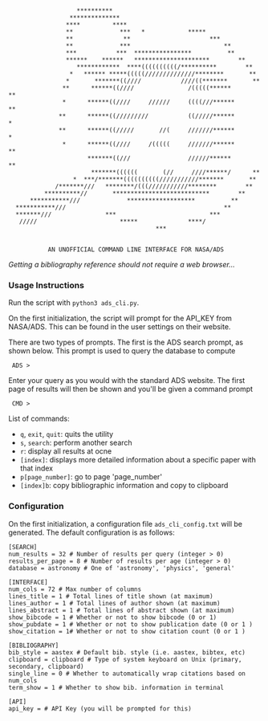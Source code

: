 ```
                   **********                                           
                 **************                                         
                ****         ****                                       
                **             ***   *            *****                 
                **              **                      ***             
                **             ***                          **          
                ***           ***  ****************          **        
                ******    ******   *********************        **      
                   ************  ****((((((((((/**********        **    
                 *   ****** *****(((((//////////////********       **   
                *       *******((////           ////((*******       **  
               **      ******((////               /(((((******       ** 
               *      ******((////     //////     ((((///******      ** 
              **      ******((/////////           ((/////******       * 
              **      ******((/////       //(     ///////******       * 
               *      ******((////     /(((((     ///////******      ** 
                      *******((///                //////******       ** 
                       *******((((((       (//     ////******/      **  
                  *  ***/*******((((((((((///////////*******       **   
             /*******///   ********/(((///////////********        **    
          **********//       ***************************        **      
      ***********///             *******************          **        
  ***********///                                            **          
  *******///               ***                          ***             
   /////                       *****              ****/                 
                                         ***                            


           AN UNOFFICIAL COMMAND LINE INTERFACE FOR NASA/ADS   
```
*Getting a bibliography reference should not require a web browser...*

### Usage Instructions

Run the script with `python3 ads_cli.py`.

On the first initialization, the script will prompt for the API_KEY from
NASA/ADS. This can be found in the user settings on their website. 

There are two types of prompts. The first is the ADS search prompt, as 
shown below. This prompt is used to query the database to compute
``` 
 ADS >
```
Enter your query as you would with the standard ADS website. The first page of results
will then be shown and you'll be given a command prompt
```
 CMD >
```
List of commands:
- `q`, `exit`, `quit`: quits the utility
- `s`, `search`: perform another search
- `r`: display all results at ocne
- `[index]`: displays more detailed information about a specific paper with that index
- `p[page_number]`: go  to page 'page_number'
- `[index]b`: copy bibliographic information and copy to clipboard

### Configuration

On the first initialization, a configuration file `ads_cli_config.txt` will be
generated. The default configuration is as follows:
```
[SEARCH]
num_results = 32 # Number of results per query (integer > 0)
results_per_page = 8 # Number of results per age (integer > 0)
database = astronomy # One of 'astronomy', 'physics', 'general'

[INTERFACE]
num_cols = 72 # Max number of columns
lines_title = 1 # Total lines of title shown (at maximum)
lines_author = 1 # Total lines of author shown (at maximum)
lines_abstract = 1 # Total lines of abstract shown (at maximum)
show_bibcode = 1 # Whether or not to show bibcode (0 or 1)
show_pubdate = 1 # Whether or not to show publication date (0 or 1 )
show_citation = 1# Whether or not to show citation count (0 or 1 )

[BIBLIOGRAPHY]
bib_style = aastex # Default bib. style (i.e. aastex, bibtex, etc)
clipboard = clipboard # Type of system keyboard on Unix (primary, secondary, clipboard)
single_line = 0 # Whether to automatically wrap citations based on num_cols
term_show = 1 # Whether to show bib. information in terminal

[API]
api_key = # API Key (you will be prompted for this)
```
